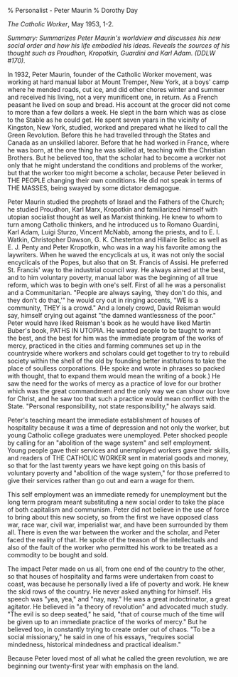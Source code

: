% Personalist - Peter Maurin
% Dorothy Day

*The Catholic Worker*, May 1953, 1-2.

*Summary: Summarizes Peter Maurin's worldview and discusses his new
social order and how his life embodied his ideas. Reveals the sources of
his thought such as Proudhon, Kropotkin, Guardini and Karl Adam. (DDLW
\#170).*

In 1932, Peter Maurin, founder of the Catholic Worker movement, was
working at hard manual labor at Mount Tremper, New York, at a boys' camp
where he mended roads, cut ice, and did other chores winter and summer
and received his living, not a very munificent one, in return. As a
French peasant he lived on soup and bread. His account at the grocer did
not come to more than a few dollars a week. He slept in the barn which
was as close to the Stable as he could get. He spent seven years in the
vicinity of Kingston, New York, studied, worked and prepared what he
liked to call the Green Revolution. Before this he had travelled through
the States and Canada as an unskilled laborer. Before that he had worked
in France, where he was born, at the one thing he was skilled at,
teaching with the Christian Brothers. But he believed too, that the
scholar had to become a worker not only that he might understand the
conditions and problems of the worker, but that the worker too might
become a scholar, because Peter believed in THE PEOPLE changing their
own conditions. He did not speak in terms of THE MASSES, being swayed by
some dictator demagogue.

Peter Maurin studied the prophets of Israel and the Fathers of the
Church; he studied Proudhon, Karl Marx, Kropotkin and familiarized
himself with utopian socialist thought as well as Marxist thinking. He
knew to whom to turn among Catholic thinkers, and he introduced us to
Romano Guardini, Karl Adam, Luigi Sturzo, Vincent McNabb, among the
priests, and to E. I. Watkin, Christopher Dawson, G. K. Chesterton and
Hillaire Belloc as well as E. J. Penty and Peter Kropotkin, who was in a
way his favorite among the laywriters. When he waved the encyclicals at
us, it was not only the social encyclicals of the Popes, but also that
on St. Francis of Assisi. He preferred St. Francis' way to the
industrial council way. He always aimed at the best, and to him
voluntary poverty, manual labor was the beginning of all true reform,
which was to begin with one's self. First of all he was a personalist
and a Communitarian. "People are always saying, 'they don't do this, and
they don't do that,'" he would cry out in ringing accents, "WE is a
community, THEY is a crowd." And a lonely crowd, David Reisman would
say, himself crying out against "the damned wantlessness of the poor."
Peter would have liked Reisman's book as he would have liked Martin
Buber's book, PATHS IN UTOPIA. He wanted people to be taught to want the
best, and the best for him was the immediate program of the works of
mercy, practiced in the cities and farming communes set up in the
countryside where workers and scholars could get together to try to
rebuild society within the shell of the old by founding better
institutions to take the place of soulless corporations. (He spoke and
wrote in phrases so packed with thought, that to expand them would mean
the writing of a book.) He saw the need for the works of mercy as a
practice of love for our brother which was the great commandment and the
only way we can show our love for Christ, and he saw too that such a
practice would mean conflict with the State. "Personal responsibility,
not state responsibility," he always said.

Peter's teaching meant the immediate establishment of houses of
hospitality because it was a time of depression and not only the worker,
but young Catholic college graduates were unemployed. Peter shocked
people by calling for an "abolition of the wage system" and self
employment. Young people gave their services and unemployed workers gave
their skills, and readers of THE CATHOLIC WORKER sent in material goods
and money, so that for the last twenty years we have kept going on this
basis of voluntary poverty and "abolition of the wage system," for those
preferred to give their services rather than go out and earn a wage for
them.

This self employment was an immediate remedy for unemployment but the
long term program meant substituting a new social order to take the
place of both capitalism and communism. Peter did not believe in the use
of force to bring about this new society, so from the first we have
opposed class war, race war, civil war, imperialist war, and have been
surrounded by them all. There is even the war between the worker and the
scholar, and Peter faced the reality of that. He spoke of the treason of
the intellectuals and also of the fault of the worker who permitted his
work to be treated as a commodity to be bought and sold.

The impact Peter made on us all, from one end of the country to the
other, so that houses of hospitality and farms were undertaken from
coast to coast, was because he personally lived a life of poverty and
work. He knew the skid rows of the country. He never asked anything for
himself. His speech was "yea, yea," and "nay, nay." He was a great
indoctrinator, a great agitator. He believed in "a theory of revolution"
and advocated much study. "The evil is so deep seated," he said, "that
of course much of the time will be given up to an immediate practice of
the works of mercy." But he believed too, in constantly trying to create
order out of chaos. "To be a social missionary," he said in one of his
essays, "requires social mindedness, historical mindedness and practical
idealism."

Because Peter loved most of all what he called the green revolution, we
are beginning our twenty-first year with emphasis on the land.
